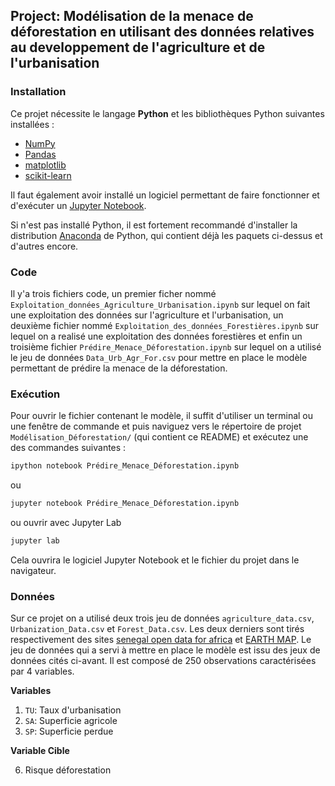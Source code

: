 
## Project: Modélisation de la menace de déforestation en utilisant des données relatives au developpement de l'agriculture et de l'urbanisation 

### Installation

Ce projet nécessite le langage **Python** et les bibliothèques Python suivantes installées :

- [NumPy](http://www.numpy.org/)
- [Pandas](http://pandas.pydata.org/)
- [matplotlib](http://matplotlib.org/)
- [scikit-learn](http://scikit-learn.org/stable/)

Il faut également avoir installé un logiciel permettant de faire fonctionner et d'exécuter un [Jupyter Notebook](http://jupyter.org/install.html).

Si n'est pas installé Python, il est fortement recommandé d'installer la distribution [Anaconda](https://www.anaconda.com/download/) de Python, qui contient déjà les paquets ci-dessus et d'autres encore. 


### Code

Il y'a trois fichiers code, un premier ficher nommé `Exploitation_données_Agriculture_Urbanisation.ipynb` sur lequel on fait une exploitation des données sur l'agriculture et l'urbanisation, un deuxième fichier nommé `Exploitation_des_données_Forestières.ipynb` sur lequel on a realisé une exploitation des données forestières et enfin un troisième fichier `Prédire_Menace_Déforestation.ipynb` sur lequel on a utilisé le jeu de données `Data_Urb_Agr_For.csv` pour mettre en place le modèle permettant de prédire la menace de la déforestation.


### Exécution

Pour ouvrir le fichier contenant le modèle, il suffit d'utiliser un terminal ou une fenêtre de commande et puis naviguez vers le répertoire de projet `Modélisation_Déforestation/` (qui contient ce README) et exécutez une des commandes suivantes :

```bash
ipython notebook Prédire_Menace_Déforestation.ipynb
```  
ou
```bash
jupyter notebook Prédire_Menace_Déforestation.ipynb
```
ou ouvrir avec Jupyter Lab
```bash
jupyter lab
```

Cela ouvrira le logiciel Jupyter Notebook et le fichier du projet dans le navigateur.

### Données 

Sur ce projet on a utilisé deux trois jeu de données `agriculture_data.csv`, `Urbanization_Data.csv` et `Forest_Data.csv`. Les deux derniers sont tirés respectivement des sites [senegal open data for africa](https://senegal.opendataforafrica.org/) et [EARTH MAP](https://earthmap.org/). Le jeu de données qui a servi à mettre en place le modèle est issu des jeux de données cités ci-avant. Il est composé de 250 observations caractérisées par 4 variables. 

**Variables**
1.  `TU`: Taux d'urbanisation
4.  `SA`: Superficie agricole
5.  `SP`: Superficie perdue

**Variable Cible**

6. Risque déforestation
